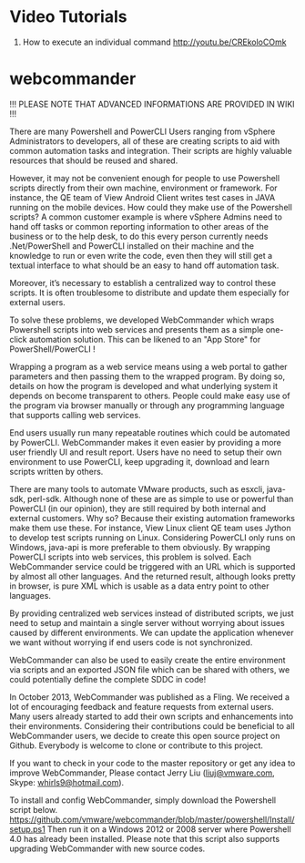 Video Tutorials
===============

1. How to execute an individual command http://youtu.be/CREkoloCOmk


webcommander
============

!!! PLEASE NOTE THAT ADVANCED INFORMATIONS ARE PROVIDED IN WIKI !!!

There are many Powershell and PowerCLI Users ranging from vSphere Administrators to developers, 
all of these are creating scripts to aid with common automation tasks and integration. Their 
scripts are highly valuable resources that should be reused and shared.

However, it may not be convenient enough for people to use Powershell scripts directly from their
own machine, environment or framework. For instance, the QE team of View Android Client writes 
test cases in JAVA running on the mobile devices. How could they make use of the Powershell scripts?
A common customer example is where vSphere Admins need to hand off tasks or common reporting 
information to other areas of the business or to the help desk, to do this every person currently
needs .Net/PowerShell and PowerCLI installed on their machine and the knowledge to run or even write 
the code, even then they will still get a textual interface to what should be an easy to hand off 
automation task. 

Moreover, it’s necessary to establish a centralized way to control these scripts. It is often 
troublesome to distribute and update them especially for external users.

To solve these problems, we developed WebCommander which wraps Powershell scripts into web services
and presents them as a simple one-click automation solution. This can be likened to an "App Store"
for PowerShell/PowerCLI !

Wrapping a program as a web service means using a web portal to gather parameters and then passing 
them to the wrapped program. By doing so, details on how the program is developed and what
underlying system it depends on become transparent to others. People could make easy use of the 
program via browser manually or through any programming language that supports calling web services.

End users usually run many repeatable routines which could be automated by PowerCLI. WebCommander 
makes it even easier by providing a more user friendly UI and result report. Users have no need to 
setup their own environment to use PowerCLI, keep upgrading it, download and learn scripts written 
by others.

There are many tools to automate VMware products, such as esxcli, java-sdk, perl-sdk. Although none 
of these are as simple to use or powerful than PowerCLI (in our opinion), they are still required by 
both internal and external customers. Why so? Because their existing automation frameworks make them
use these. For instance, View Linux client QE team uses Jython to develop test scripts running on 
Linux. Considering PowerCLI only runs on Windows, java-api is more preferable to them obviously. By 
wrapping PowerCLI scripts into web services, this problem is solved. Each WebCommander service could 
be triggered with an URL which is supported by almost all other languages. And the returned result, 
although looks pretty in browser, is pure XML which is usable as a data entry point to other 
languages.

By providing centralized web services instead of distributed scripts, we just need to setup and 
maintain a single server without worrying about issues caused by different environments. We can 
update the application whenever we want without worrying if end users code is not synchronized. 

WebCommander can also be used to easily create the entire environment via scripts and an exported 
JSON file which can be shared with others, we could potentially define the complete SDDC in code!

In October 2013, WebCommander was published as a Fling. We received a lot of encouraging feedback 
and feature requests from external users. Many users already started to add their own scripts and
enhancements into their environments. Considering their contributions could be beneficial to all
WebCommander users, we decide to create this open source project on Github. Everybody is welcome
to clone or contribute to this project.

If you want to check in your code to the master repository or get any idea to improve WebCommander,
Please contact Jerry Liu (liuj@vmware.com, Skype: whirls9@hotmail.com).  

To install and config WebCommander, simply download the Powershell script below.
https://github.com/vmware/webcommander/blob/master/powershell/Install/setup.ps1
Then run it on a Windows 2012 or 2008 server where Powershell 4.0 has already been installed.
Please note that this script also supports upgrading WebCommander with new source codes.
